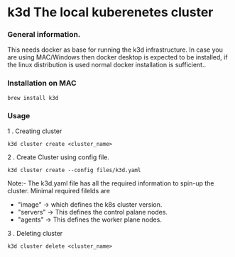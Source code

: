 # k3d The local kuberenetes cluster

### General information.

This needs docker as base for running the k3d infrastructure. In case you are using MAC/Windows then docker desktop is expected to be installed, if the linux distribution is used normal docker installation is sufficient..

### Installation on MAC
```
brew install k3d
```

### Usage

1 . Creating cluster
```
k3d cluster create <cluster_name>
```

2 . Create Cluster using config file.
```
k3d cluster create --config files/k3d.yaml
```
Note:- The k3d.yaml file has all the required information to spin-up the cluster.
Minimal required filelds are 
- "image" -> which defines the k8s cluster version.
- "servers" -> This defines the control palane nodes.
- "agents" -> This defines the worker plane nodes.

3 . Deleting cluster
```
k3d cluster delete <cluster_name>
```

